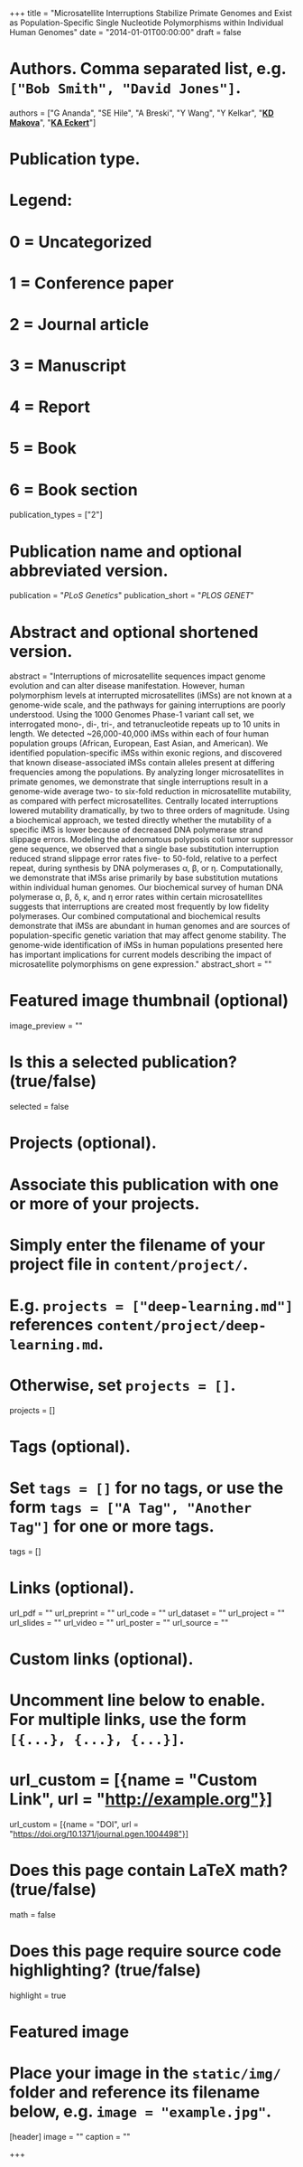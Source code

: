 +++
title = "Microsatellite Interruptions Stabilize Primate Genomes and Exist as Population-Specific Single Nucleotide Polymorphisms within Individual Human Genomes"
date = "2014-01-01T00:00:00"
draft = false

# Authors. Comma separated list, e.g. `["Bob Smith", "David Jones"]`.
authors = ["G Ananda", "SE Hile", "A Breski", "Y Wang", "Y Kelkar", "[__KD Makova__](http://www.bx.psu.edu/makova_lab)", "[__KA Eckert__](https://profiles.psu.edu/profiles/display/113435)"]

# Publication type.
# Legend:
# 0 = Uncategorized
# 1 = Conference paper
# 2 = Journal article
# 3 = Manuscript
# 4 = Report
# 5 = Book
# 6 = Book section
publication_types = ["2"]

# Publication name and optional abbreviated version.
publication = "_PLoS Genetics_"
publication_short = "_PLOS GENET_"

# Abstract and optional shortened version.
abstract = "Interruptions of microsatellite sequences impact genome evolution and can alter disease manifestation. However, human polymorphism levels at interrupted microsatellites (iMSs) are not known at a genome-wide scale, and the pathways for gaining interruptions are poorly understood. Using the 1000 Genomes Phase-1 variant call set, we interrogated mono-, di-, tri-, and tetranucleotide repeats up to 10 units in length. We detected ~26,000-40,000 iMSs within each of four human population groups (African, European, East Asian, and American). We identified population-specific iMSs within exonic regions, and discovered that known disease-associated iMSs contain alleles present at differing frequencies among the populations. By analyzing longer microsatellites in primate genomes, we demonstrate that single interruptions result in a genome-wide average two- to six-fold reduction in microsatellite mutability, as compared with perfect microsatellites. Centrally located interruptions lowered mutability dramatically, by two to three orders of magnitude. Using a biochemical approach, we tested directly whether the mutability of a specific iMS is lower because of decreased DNA polymerase strand slippage errors. Modeling the adenomatous polyposis coli tumor suppressor gene sequence, we observed that a single base substitution interruption reduced strand slippage error rates five- to 50-fold, relative to a perfect repeat, during synthesis by DNA polymerases α, β, or η. Computationally, we demonstrate that iMSs arise primarily by base substitution mutations within individual human genomes. Our biochemical survey of human DNA polymerase α, β, δ, κ, and η error rates within certain microsatellites suggests that interruptions are created most frequently by low fidelity polymerases. Our combined computational and biochemical results demonstrate that iMSs are abundant in human genomes and are sources of population-specific genetic variation that may affect genome stability. The genome-wide identification of iMSs in human populations presented here has important implications for current models describing the impact of microsatellite polymorphisms on gene expression."
abstract_short = ""

# Featured image thumbnail (optional)
image_preview = ""

# Is this a selected publication? (true/false)
selected = false

# Projects (optional).
#   Associate this publication with one or more of your projects.
#   Simply enter the filename of your project file in `content/project/`.
#   E.g. `projects = ["deep-learning.md"]` references `content/project/deep-learning.md`.
#   Otherwise, set `projects = []`.
projects = []

# Tags (optional).
#   Set `tags = []` for no tags, or use the form `tags = ["A Tag", "Another Tag"]` for one or more tags.
tags = []

# Links (optional).
url_pdf = ""
url_preprint = ""
url_code = ""
url_dataset = ""
url_project = ""
url_slides = ""
url_video = ""
url_poster = ""
url_source = ""

# Custom links (optional).
#   Uncomment line below to enable. For multiple links, use the form `[{...}, {...}, {...}]`.
# url_custom = [{name = "Custom Link", url = "http://example.org"}]
url_custom = [{name = "DOI", url = "https://doi.org/10.1371/journal.pgen.1004498"}]

# Does this page contain LaTeX math? (true/false)
math = false

# Does this page require source code highlighting? (true/false)
highlight = true

# Featured image
# Place your image in the `static/img/` folder and reference its filename below, e.g. `image = "example.jpg"`.
[header]
image = ""
caption = ""

+++
